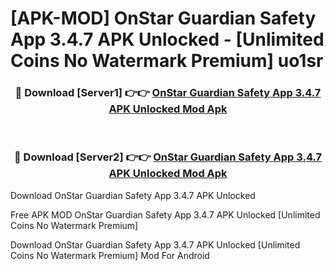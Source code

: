 # [APK-MOD] OnStar Guardian  Safety App 3.4.7 APK Unlocked - [Unlimited Coins No Watermark Premium] uo1sr



<div align="center">
<h3>🔴 Download [Server1] 👉👉 <a href="https://momento.my/?title=OnStar_Guardian__Safety_App_3.4.7_APK_Unlocked">OnStar Guardian  Safety App 3.4.7 APK Unlocked Mod Apk</a></h3><br>

<h3>🔴 Download [Server2] 👉👉 <a href="https://momento.my/?title=OnStar_Guardian__Safety_App_3.4.7_APK_Unlocked">OnStar Guardian  Safety App 3.4.7 APK Unlocked Mod Apk</a></h3>
</div>



Download OnStar Guardian  Safety App 3.4.7 APK Unlocked 

Free APK MOD OnStar Guardian  Safety App 3.4.7 APK Unlocked [Unlimited Coins No Watermark Premium]

Download OnStar Guardian  Safety App 3.4.7 APK Unlocked [Unlimited Coins No Watermark Premium] Mod For Android
